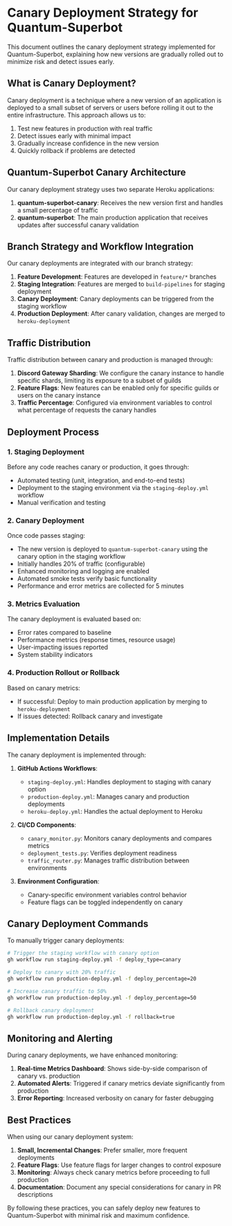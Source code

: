 # Canary Deployment Strategy for Quantum-Superbot

This document outlines the canary deployment strategy implemented for Quantum-Superbot, explaining how new versions are gradually rolled out to minimize risk and detect issues early.

## What is Canary Deployment?

Canary deployment is a technique where a new version of an application is deployed to a small subset of servers or users before rolling it out to the entire infrastructure. This approach allows us to:

1. Test new features in production with real traffic
2. Detect issues early with minimal impact
3. Gradually increase confidence in the new version
4. Quickly rollback if problems are detected

## Quantum-Superbot Canary Architecture

Our canary deployment strategy uses two separate Heroku applications:

1. **quantum-superbot-canary**: Receives the new version first and handles a small percentage of traffic
2. **quantum-superbot**: The main production application that receives updates after successful canary validation

## Branch Strategy and Workflow Integration

Our canary deployments are integrated with our branch strategy:

1. **Feature Development**: Features are developed in `feature/*` branches
2. **Staging Integration**: Features are merged to `build-pipelines` for staging deployment
3. **Canary Deployment**: Canary deployments can be triggered from the staging workflow
4. **Production Deployment**: After canary validation, changes are merged to `heroku-deployment`

## Traffic Distribution

Traffic distribution between canary and production is managed through:

1. **Discord Gateway Sharding**: We configure the canary instance to handle specific shards, limiting its exposure to a subset of guilds
2. **Feature Flags**: New features can be enabled only for specific guilds or users on the canary instance
3. **Traffic Percentage**: Configured via environment variables to control what percentage of requests the canary handles

## Deployment Process

### 1. Staging Deployment

Before any code reaches canary or production, it goes through:
- Automated testing (unit, integration, and end-to-end tests)
- Deployment to the staging environment via the `staging-deploy.yml` workflow
- Manual verification and testing

### 2. Canary Deployment

Once code passes staging:
- The new version is deployed to `quantum-superbot-canary` using the canary option in the staging workflow
- Initially handles 20% of traffic (configurable)
- Enhanced monitoring and logging are enabled
- Automated smoke tests verify basic functionality
- Performance and error metrics are collected for 5 minutes

### 3. Metrics Evaluation

The canary deployment is evaluated based on:
- Error rates compared to baseline
- Performance metrics (response times, resource usage)
- User-impacting issues reported
- System stability indicators

### 4. Production Rollout or Rollback

Based on canary metrics:
- If successful: Deploy to main production application by merging to `heroku-deployment`
- If issues detected: Rollback canary and investigate

## Implementation Details

The canary deployment is implemented through:

1. **GitHub Actions Workflows**:
   - `staging-deploy.yml`: Handles deployment to staging with canary option
   - `production-deploy.yml`: Manages canary and production deployments
   - `heroku-deploy.yml`: Handles the actual deployment to Heroku

2. **CI/CD Components**:
   - `canary_monitor.py`: Monitors canary deployments and compares metrics
   - `deployment_tests.py`: Verifies deployment readiness
   - `traffic_router.py`: Manages traffic distribution between environments

3. **Environment Configuration**:
   - Canary-specific environment variables control behavior
   - Feature flags can be toggled independently on canary

## Canary Deployment Commands

To manually trigger canary deployments:

```bash
# Trigger the staging workflow with canary option
gh workflow run staging-deploy.yml -f deploy_type=canary

# Deploy to canary with 20% traffic
gh workflow run production-deploy.yml -f deploy_percentage=20

# Increase canary traffic to 50%
gh workflow run production-deploy.yml -f deploy_percentage=50

# Rollback canary deployment
gh workflow run production-deploy.yml -f rollback=true
```

## Monitoring and Alerting

During canary deployments, we have enhanced monitoring:

1. **Real-time Metrics Dashboard**: Shows side-by-side comparison of canary vs. production
2. **Automated Alerts**: Triggered if canary metrics deviate significantly from production
3. **Error Reporting**: Increased verbosity on canary for faster debugging

## Best Practices

When using our canary deployment system:

1. **Small, Incremental Changes**: Prefer smaller, more frequent deployments
2. **Feature Flags**: Use feature flags for larger changes to control exposure
3. **Monitoring**: Always check canary metrics before proceeding to full production
4. **Documentation**: Document any special considerations for canary in PR descriptions

By following these practices, you can safely deploy new features to Quantum-Superbot with minimal risk and maximum confidence.
